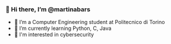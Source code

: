 ### 👋 Hi there, I’m @martinabars
- 👀 I’m a Computer Engineering student at Politecnico di Torino
- 🌱 I’m currently learning Python, C, Java
- 🚀 I'm interested in cybersecurity

